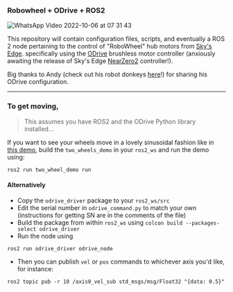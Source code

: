 ### Robowheel + ODrive + ROS2

![WhatsApp Video 2022-10-06 at 07 31 43](https://user-images.githubusercontent.com/63222803/194214835-836d72d2-6441-4f5e-8502-0a29d9c77815.gif)

This repository will contain configuration files, scripts, and eventually a ROS 2 node pertaining to the control of "RoboWheel" hub motors from [Sky's Edge](https://skysedge.com/robotics/robowheel170/index.html). specifically using the [ODrive](https://odriverobotics.com/shop/odrive-v36) brushless motor controller (anxiously awaiting the release of Sky's Edge [NearZero2](https://skysedge.com/robotics/nz2/index.html) controller!).

Big thanks to Andy (check out his robot donkeys [here](https://hackaday.io/project/187319-robot-donkeys)!) for sharing his ODrive configuration.

---

### To get moving,
> This assumes you have ROS2 and the ODrive Python library installed...

If you want to see your wheels move in a lovely sinusoidal fashion like in [this demo](https://www.youtube.com/watch?v=O3zcFxpLdpY&ab_channel=Digi-Key), build the `two_wheels_demo` in your `ros2_ws` and run the demo using:
```
ros2 run two_wheel_demo run
```


#### Alternatively
- Copy the `odrive_driver` package to your `ros2_ws/src`
- Edit the serial number in `odrive_command.py` to match your own (instructions for getting SN are in the comments of the file)
- Build the package from within `ros2_ws` using `colcon build --packages-select odrive_driver`
- Run the node using
```
ros2 run odrive_driver odrive_node
```
- Then you can publish `vel` or `pos` commands to whichever axis you'd like, for instance:
```
ros2 topic pub -r 10 /axis0_vel_sub std_msgs/msg/Float32 "{data: 0.5}"
```
